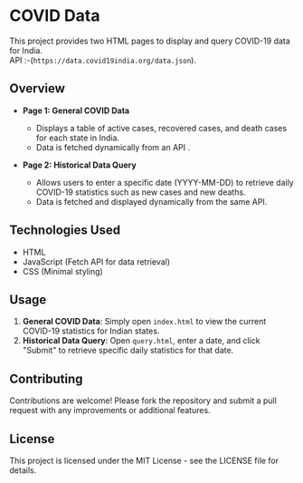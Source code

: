 # COVID Data

This project provides two HTML pages to display and query COVID-19 data for India.<br>
API :-(`https://data.covid19india.org/data.json`).
## Overview

- **Page 1: General COVID Data**
  - Displays a table of active cases, recovered cases, and death cases for each state in India.
  - Data is fetched dynamically from an API .

- **Page 2: Historical Data Query**
  - Allows users to enter a specific date (YYYY-MM-DD) to retrieve daily COVID-19 statistics such as new cases and new deaths.
  - Data is fetched and displayed dynamically from the same API.

## Technologies Used

- HTML
- JavaScript (Fetch API for data retrieval)
- CSS (Minimal styling)

## Usage

1. **General COVID Data**: Simply open `index.html` to view the current COVID-19 statistics for Indian states.
2. **Historical Data Query**: Open `query.html`, enter a date, and click "Submit" to retrieve specific daily statistics for that date.

## Contributing

Contributions are welcome! Please fork the repository and submit a pull request with any improvements or additional features.

## License

This project is licensed under the MIT License - see the LICENSE file for details.
